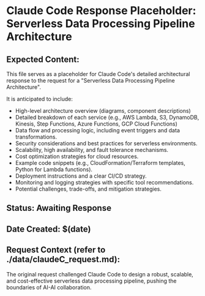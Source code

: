 # Claude Code Response Placeholder: Serverless Data Processing Pipeline Architecture

## Expected Content:
This file serves as a placeholder for Claude Code's detailed architectural response to the request for a "Serverless Data Processing Pipeline Architecture".

It is anticipated to include:
- High-level architecture overview (diagrams, component descriptions)
- Detailed breakdown of each service (e.g., AWS Lambda, S3, DynamoDB, Kinesis, Step Functions, Azure Functions, GCP Cloud Functions)
- Data flow and processing logic, including event triggers and data transformations.
- Security considerations and best practices for serverless environments.
- Scalability, high availability, and fault tolerance mechanisms.
- Cost optimization strategies for cloud resources.
- Example code snippets (e.g., CloudFormation/Terraform templates, Python for Lambda functions).
- Deployment instructions and a clear CI/CD strategy.
- Monitoring and logging strategies with specific tool recommendations.
- Potential challenges, trade-offs, and mitigation strategies.

## Status: Awaiting Response

## Date Created: $(date)

## Request Context (refer to ./data/claudeC_request.md):
The original request challenged Claude Code to design a robust, scalable, and cost-effective serverless data processing pipeline, pushing the boundaries of AI-AI collaboration.

